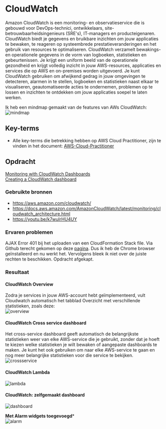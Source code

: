# CloudWatch
Amazon CloudWatch is een monitoring- en observatieservice die is gebouwd voor DevOps-technici, ontwikkelaars, site-betrouwbaarheidsingenieurs (SRE's), IT-managers en producteigenaren. CloudWatch biedt je gegevens en bruikbare inzichten om jouw applicaties te bewaken, te reageren op systeembrede prestatieveranderingen en het gebruik van resources te optimaliseren. CloudWatch verzamelt bewakings- en operationele gegevens in de vorm van logboeken, statistieken en gebeurtenissen. Je krijgt een uniform beeld van de operationele gezondheid en krijgt volledig inzicht in jouw AWS-resources, applicaties en services die op AWS en on-premises worden uitgevoerd. Je kunt CloudWatch gebruiken om afwijkend gedrag in jouw omgevingen te detecteren, alarmen in te stellen, logboeken en statistieken naast elkaar te visualiseren, geautomatiseerde acties te ondernemen, problemen op te lossen en inzichten te ontdekken om jouw applicaties soepel te laten werken.

Ik heb een mindmap gemaakt van de features van AWs CloudWatch:  
![mindmap](../00_includes/mindmap-aws-cloudwatch.png)

## Key-terms
- Alle key-terms die betrekking hebben op AWS Cloud Practitioner, zijn te vinden in het document: [AWS-Cloud-Practitioner](../beschrijvingen/aws-cloud-practitioner.md)  

## Opdracht
[Monitoring with CloudWatch Dashboards](https://www.wellarchitectedlabs.com/performance-efficiency/100_labs/100_monitoring_with_cloudwatch_dashboards/)  
[Creating a CloudWatch dashboard](https://docs.aws.amazon.com/AmazonCloudWatch/latest/monitoring/create_dashboard.html)
### Gebruikte bronnen
- https://aws.amazon.com/cloudwatch/
- https://docs.aws.amazon.com/AmazonCloudWatch/latest/monitoring/cloudwatch_architecture.html
- https://youtu.be/k7wuIrHU4UY

### Ervaren problemen
AJAX Error 401 bij het uploaden van een CloudFormation Stack file. Via Github terecht gekomen op deze [pagina](https://github.com/webcompat/web-bugs/issues/51082). Dus ik heb de Chrome browser geïnstalleerd en nu werkt het. Vervolgens bleek ik niet over de juiste rechten te beschikken. Opdracht afgekapt.

### Resultaat
#### CloudWatch Overview
Zodra je services in jouw AWS-account hebt geïmplementeerd, vult Cloudwatch automatisch het tabblad Overzicht met verschillende statistieken, zoals deze:  
![overview](../00_includes/AWS-32a.png)

#### CloudWatch Cross service dashboard
Het cross-service dashboard geeft automatisch de belangrijkste statistieken weer van elke AWS-service die je gebruikt, zonder dat je hoeft te kiezen welke statistieken je wilt bewaken of aangepaste dashboards te maken. Je kunt het ook gebruiken om naar elke AWS-service te gaan en nog meer belangrijke statistieken voor die service te bekijken.  
![crossservice](../00_includes/AWS-32b.png)

#### CloudWatch Lambda
![lambda](../00_includes/AWS-32c.png)

#### CloudWatch: zelfgemaakt dashboard
![dashboard](../00_includes/AWS-32d.png)

**Met Alarm widgets toegevoegd***  
![alarm](../00_includes/AWS-32e.png)
